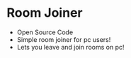 # Room Joiner
- Open Source Code
- Simple room joiner for pc users!
- Lets you leave and join rooms on pc!
